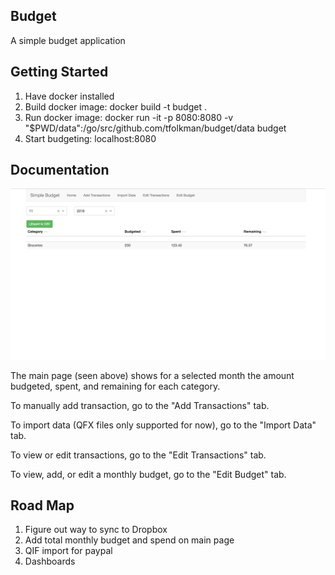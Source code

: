 ## Budget

A simple budget application


## Getting Started

1. Have docker installed
2. Build docker image:  docker build -t budget .
3. Run docker image: docker run -it -p 8080:8080 -v "$PWD/data":/go/src/github.com/tfolkman/budget/data budget
4. Start budgeting: localhost:8080


## Documentation

![main page](./images/main_page.png)

The main page (seen above) shows for a selected month the amount budgeted, spent, and remaining for each category.

To manually add transaction, go to the "Add Transactions" tab.

To import data (QFX files only supported for now), go to the "Import Data" tab.

To view or edit transactions, go to the "Edit Transactions" tab.

To view, add, or edit a monthly budget, go to the "Edit Budget" tab.

## Road Map

1. Figure out way to sync to Dropbox
2. Add total monthly budget and spend on main page
3. QIF import for paypal
4. Dashboards

